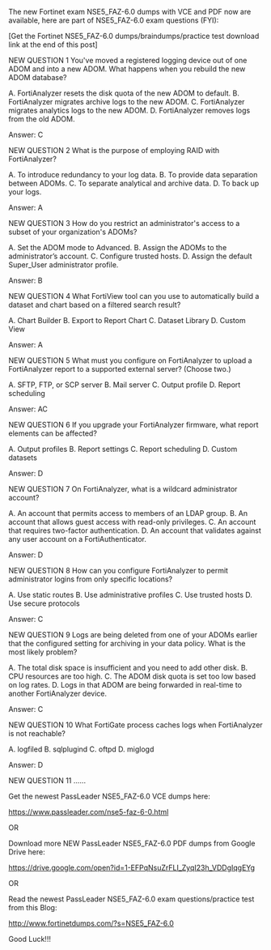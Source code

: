 The new Fortinet exam NSE5_FAZ-6.0 dumps with VCE and PDF now are available, here are part of NSE5_FAZ-6.0 exam questions (FYI):
 
[Get the Fortinet NSE5_FAZ-6.0 dumps/braindumps/practice test download link at the end of this post]
 
NEW QUESTION 1
You've moved a registered logging device out of one ADOM and into a new ADOM. What happens when you rebuild the new ADOM database?
 
A.  FortiAnalyzer resets the disk quota of the new ADOM to default.
B. FortiAnalyzer migrates archive logs to the new ADOM.
C. FortiAnalyzer migrates analytics logs to the new ADOM.
D. FortiAnalyzer removes logs from the old ADOM.
 
Answer: C
 
NEW QUESTION 2
What is the purpose of employing RAID with FortiAnalyzer?
 
A. To introduce redundancy to your log data.
B. To provide data separation between ADOMs.
C. To separate analytical and archive data.
D. To back up your logs.
 
Answer: A
 
NEW QUESTION 3
How do you restrict an administrator's access to a subset of your organization's ADOMs?
 
A. Set the ADOM mode to Advanced.
B. Assign the ADOMs to the administrator’s account.
C. Configure trusted hosts.
D. Assign the default Super_User administrator profile.
 
Answer: B
 
NEW QUESTION 4
What FortiView tool can you use to automatically build a dataset and chart based on a filtered search result?
 
A. Chart Builder
B. Export to Report Chart
C. Dataset Library
D. Custom View
 
Answer: A
 
NEW QUESTION 5
What must you configure on FortiAnalyzer to upload a FortiAnalyzer report to a supported external server? (Choose two.)
 
A. SFTP, FTP, or SCP server
B. Mail server
C. Output profile
D. Report scheduling
 
Answer: AC
 
NEW QUESTION 6
If you upgrade your FortiAnalyzer firmware, what report elements can be affected?
 
A. Output profiles
B. Report settings
C. Report scheduling
D. Custom datasets
 
Answer: D
 
NEW QUESTION 7
On FortiAnalyzer, what is a wildcard administrator account?
 
A. An account that permits access to members of an LDAP group.
B. An account that allows guest access with read-only privileges.
C. An account that requires two-factor authentication.
D. An account that validates against any user account on a FortiAuthenticator.
 
Answer: D
 
NEW QUESTION 8
How can you configure FortiAnalyzer to permit administrator logins from only specific locations?
 
A. Use static routes
B. Use administrative profiles
C. Use trusted hosts
D. Use secure protocols
 
Answer: C
 
NEW QUESTION 9
Logs are being deleted from one of your ADOMs earlier that the configured setting for archiving in your data policy. What is the most likely problem?
 
A. The total disk space is insufficient and you need to add other disk.
B. CPU resources are too high.
C. The ADOM disk quota is set too low based on log rates.
D. Logs in that ADOM are being forwarded in real-time to another FortiAnalyzer device.
 
Answer: C
 
NEW QUESTION 10
What FortiGate process caches logs when FortiAnalyzer is not reachable?
 
A. logfiled
B. sqlplugind
C. oftpd
D. miglogd
 
Answer: D
 
NEW QUESTION 11
......
 
Get the newest PassLeader NSE5_FAZ-6.0 VCE dumps here:
 
https://www.passleader.com/nse5-faz-6-0.html
 
OR
 
Download more NEW PassLeader NSE5_FAZ-6.0 PDF dumps from Google Drive here:
 
https://drive.google.com/open?id=1-EFPqNsuZrFLI_ZyqI23h_VDDgIqgEYg
 
OR
 
Read the newest PassLeader NSE5_FAZ-6.0 exam questions/practice test from this Blog:
 
http://www.fortinetdumps.com/?s=NSE5_FAZ-6.0
 
Good Luck!!!
